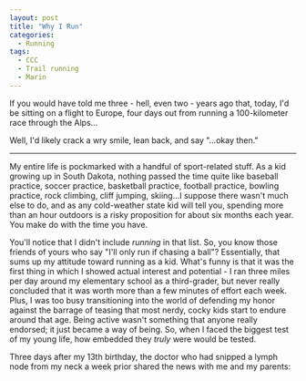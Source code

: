 ```yaml
---
layout: post
title: "Why I Run"
categories:
  - Running
tags:
  - CCC
  - Trail running
  - Marin
---
```


If you would have told me three - hell, even two - years ago that, today, I'd be sitting on a flight to Europe, four days out from running a 100-kilometer race through the Alps...

Well, I'd likely crack a wry smile, lean back, and say "...okay then."

-----

My entire life is pockmarked with a handful of sport-related stuff. As a kid growing up in South Dakota, nothing passed the time quite like baseball practice, soccer practice, basketball practice, football practice, bowling practice, rock climbing, cliff jumping, skiing...I suppose there wasn't much else to do, and as any cold-weather state kid will tell you, spending more than an hour outdoors is a risky proposition for about six months each year. You make do with the time you have.  

You'll notice that I didn't include *running* in that list. So, you know those friends of yours who say "I'll only run if chasing a ball"? Essentially, that sums up my attitude toward running as a kid. What's funny is that it was the first thing in which I showed actual interest and potential - I ran three miles per day around my elementary school as a third-grader, but never really concluded that it was worth more than a few minutes of effort each week. Plus, I was too busy transitioning into the world of defending my honor against the barrage of teasing that most nerdy, cocky kids start to endure around that age. Being active wasn't something that anyone really endorsed; it just became a way of being. So, when I faced the biggest test of my young life, how embedded they *truly* were would be tested.

Three days after my 13th birthday, the doctor who had snipped a lymph node from my neck a week prior shared the news with me and my parents: 
